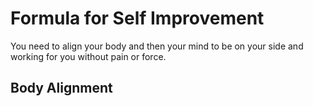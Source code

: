 # Formula for Self Improvement

You need to align your body and then your mind to be on your side and working for you without pain or force.

## Body Alignment
